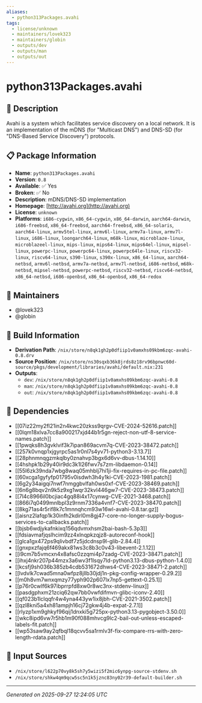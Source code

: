 ```yaml
---
aliases:
  - python313Packages.avahi
tags:
  - license/unknown
  - maintainers/lovek323
  - maintainers/globin
  - outputs/dev
  - outputs/man
  - outputs/out
---
```


# python313Packages.avahi

## 📝 Description

Avahi is a system which facilitates service discovery on a local
network.  It is an implementation of the mDNS (for "Multicast
DNS") and DNS-SD (for "DNS-Based Service Discovery")
protocols.


## 📋 Package Information

- **Name**: `python313Packages.avahi`
- **Version**: `0.8`
- **Available**: ✅ Yes
- **Broken**: ✅ No
- **Description**: mDNS/DNS-SD implementation
- **Homepage**: [http://avahi.org](http://avahi.org)
- **License**: `unknown`
- **Platforms**: `i686-cygwin`, `x86_64-cygwin`, `x86_64-darwin`, `aarch64-darwin`, `i686-freebsd`, `x86_64-freebsd`, `aarch64-freebsd`, `x86_64-solaris`, `aarch64-linux`, `armv5tel-linux`, `armv6l-linux`, `armv7a-linux`, `armv7l-linux`, `i686-linux`, `loongarch64-linux`, `m68k-linux`, `microblaze-linux`, `microblazeel-linux`, `mips-linux`, `mips64-linux`, `mips64el-linux`, `mipsel-linux`, `powerpc-linux`, `powerpc64-linux`, `powerpc64le-linux`, `riscv32-linux`, `riscv64-linux`, `s390-linux`, `s390x-linux`, `x86_64-linux`, `aarch64-netbsd`, `armv6l-netbsd`, `armv7a-netbsd`, `armv7l-netbsd`, `i686-netbsd`, `m68k-netbsd`, `mipsel-netbsd`, `powerpc-netbsd`, `riscv32-netbsd`, `riscv64-netbsd`, `x86_64-netbsd`, `i686-openbsd`, `x86_64-openbsd`, `x86_64-redox`
## 👥 Maintainers

- @lovek323
- @globin


## 🔧 Build Information

- **Derivation Path**: `/nix/store/n8qk1gh2p0dfiip1v0amxhs09kbm6zqc-avahi-0.8.drv`
- **Source Position**: `/nix/store/ns30sqxb36k8jrds8z18rv96bpnwc60d-source/pkgs/development/libraries/avahi/default.nix:231`
- **Outputs**:
  - `dev`:  `/nix/store/n8qk1gh2p0dfiip1v0amxhs09kbm6zqc-avahi-0.8`
  - `man`:  `/nix/store/n8qk1gh2p0dfiip1v0amxhs09kbm6zqc-avahi-0.8`
  - `out`:  `/nix/store/n8qk1gh2p0dfiip1v0amxhs09kbm6zqc-avahi-0.8`

## 🔗 Dependencies

- [[07iz22my2fl21in2n4kwc20zkss9qrgv-CVE-2024-52616.patch]]
- [[0lqm18xlva7cc8a900217xjd44b1r5gn-reject-non-utf-8-service-names.patch]]
- [[1pwqks8h3gvklvif3k7ipan869acvm7q-CVE-2023-38472.patch]]
- [[257k0vnqp1xjgyrpc5as1r0nl7s4yv71-python3-3.13.7]]
- [[28phnmnqgzmkqlby0znahvp3bgx6d6vv-dbus-1.14.10]]
- [[4hshpk1b29y40ir9dc3k1l26fwv7s7zm-libdaemon-0.14]]
- [[55l6zk39nda7wbg8waq05mhblj7hi1ji-fix-requires-in-pc-file.patch]]
- [[60xcga1gyfyfp01795v0isdwh3h4y1ki-CVE-2023-1981.patch]]
- [[6g2y34aigqi7nwf7nmggbvlfah0ws0xf-CVE-2023-38469.patch]]
- [[6n6g8bqv2n9k5z9xg1wqr32kvl446gw7-CVE-2023-38473.patch]]
- [[7l4c8966il0bcjiac4gq88i4x17cynwg-CVE-2021-3468.patch]]
- [[866i7q0499mnlbpl3z9rnm7336a4vnf7-CVE-2023-38470.patch]]
- [[8kg71as4r5rif8k7c1mnnqhcm93w16wl-avahi-0.8.tar.gz]]
- [[aisnz2lafqp1k30infh2kdirl0m8gj47-core-no-longer-supply-bogus-services-to-callbacks.patch]]
- [[bjsb6wdjykafnkixq156qdvmxhsm2bai-bash-5.3p3]]
- [[fdsiavmafjqslhcim9zz4xlnqpkzqjz8-autoreconf-hook]]
- [[glca1gx472ps9qlivbdf7z5jdcdnsp9l-glib-2.84.4]]
- [[gnxpxzfajq6f469akx81ws3c8b3c0v43-libevent-2.1.12]]
- [[i9cm7b5vmcxn4x8afsc0zzqmi4p7zadg-CVE-2023-38471.patch]]
- [[ihxj4nkr207p44mzx3a6wv3f1lsqy7ld-python3.13-dbus-python-1.4.0]]
- [[kcsfj9sh036b385zb4cdb531672dhws4-CVE-2023-38471-2.patch]]
- [[lvdvlk7cwad5mna0wfpz8jllb30jdj1n-pkg-config-wrapper-0.29.2]]
- [[m0h8vm7wnxqmzy77yph902p607lx7np5-gettext-0.25.1]]
- [[p76r0cwlf6k97ibprrpfd8xw0r8wc3nx-stdenv-linux]]
- [[pasdgphxm21zciq62qw7bb0vwfdifmvn-glibc-iconv-2.40]]
- [[qf023b1lclqqfr4w4yna443yw1ix8jbh-CVE-2021-3502.patch]]
- [[qzl8kni5a4xh81ampjh16cj72gkw4j4b-expat-2.7.1]]
- [[rlyzp1xm9ghkyf96qij1dnxki5g725px-python3.13-pygobject-3.50.0]]
- [[wkc8ipd6vw7r5hb1m90f088mhvcg9lc2-bail-out-unless-escaped-labels-fit.patch]]
- [[wp53saw9ay2qfbql18qcvv5sa1rmlv3f-fix-compare-rrs-with-zero-length-rdata.patch]]

## 📁 Input Sources

- `/nix/store/l622p70vy8k5sh7y5wizi5f2mic6ynpg-source-stdenv.sh`
- `/nix/store/shkw4qm9qcw5sc5n1k5jznc83ny02r39-default-builder.sh`

---
*Generated on 2025-09-27 12:24:05 UTC*
